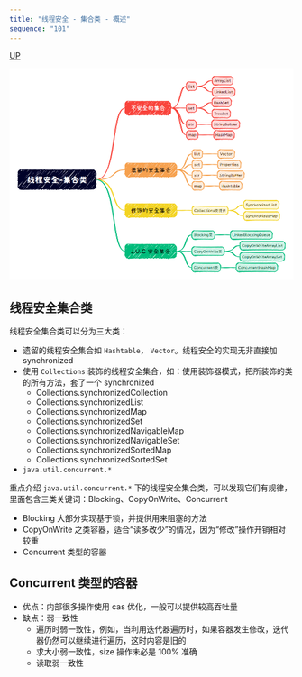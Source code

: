 ```yaml
---
title: "线程安全 - 集合类 - 概述"
sequence: "101"
---
```


[UP](/java-concurrency.html)


![](/assets/images/java/concurrency/juc/coll/juc-coll-overview.png)

## 线程安全集合类

线程安全集合类可以分为三大类：

- 遗留的线程安全集合如 `Hashtable`， `Vector`。线程安全的实现无非直接加 synchronized
- 使用 `Collections` 装饰的线程安全集合，如：使用装饰器模式，把所装饰的类的所有方法，套了一个 synchronized
    - Collections.synchronizedCollection
    - Collections.synchronizedList
    - Collections.synchronizedMap
    - Collections.synchronizedSet
    - Collections.synchronizedNavigableMap
    - Collections.synchronizedNavigableSet
    - Collections.synchronizedSortedMap
    - Collections.synchronizedSortedSet
- `java.util.concurrent.*`

重点介绍 `java.util.concurrent.*` 下的线程安全集合类，可以发现它们有规律，
里面包含三类关键词：Blocking、CopyOnWrite、Concurrent

- Blocking 大部分实现基于锁，并提供用来阻塞的方法
- CopyOnWrite 之类容器，适合“读多改少”的情况，因为“修改”操作开销相对较重
- Concurrent 类型的容器

## Concurrent 类型的容器

- 优点：内部很多操作使用 cas 优化，一般可以提供较高吞吐量
- 缺点：弱一致性
    - 遍历时弱一致性，例如，当利用迭代器遍历时，如果容器发生修改，迭代器仍然可以继续进行遍历，这时内容是旧的
    - 求大小弱一致性，size 操作未必是 100% 准确
    - 读取弱一致性
